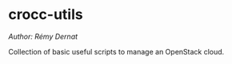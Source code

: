 # crocc-utils

_Author: Rémy Dernat_

Collection of basic useful scripts to manage an OpenStack cloud.
